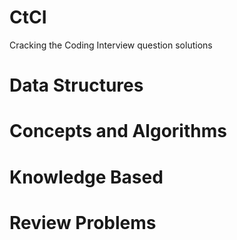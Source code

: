 # CtCI
Cracking the Coding Interview question solutions

# Data Structures

# Concepts and Algorithms

# Knowledge Based

# Review Problems
